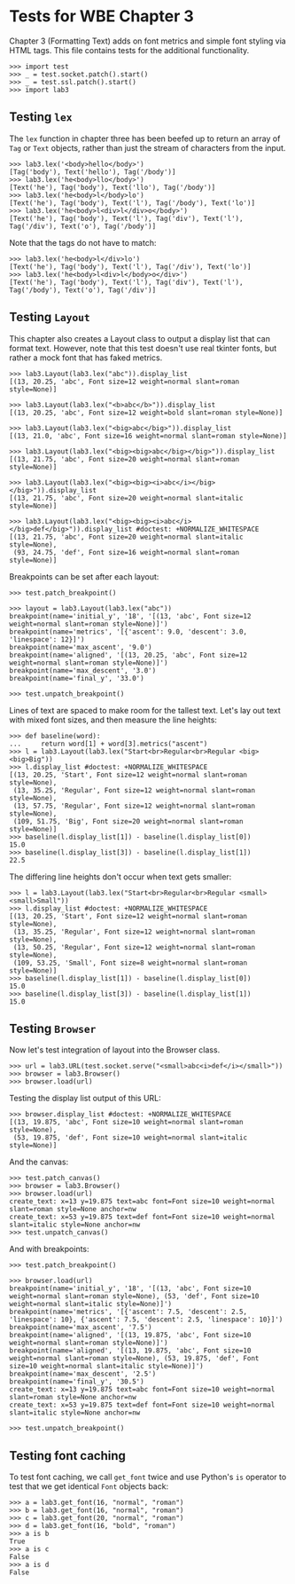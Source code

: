 Tests for WBE Chapter 3
=======================

Chapter 3 (Formatting Text) adds on font metrics and simple font styling via
HTML tags. This file contains tests for the additional functionality.

    >>> import test
    >>> _ = test.socket.patch().start()
    >>> _ = test.ssl.patch().start()
    >>> import lab3

Testing `lex`
-------------

The `lex` function in chapter three has been beefed up to return an array
of `Tag` or `Text` objects, rather than just the stream of characters from the
input.

    >>> lab3.lex('<body>hello</body>')
    [Tag('body'), Text('hello'), Tag('/body')]
    >>> lab3.lex('he<body>llo</body>')
    [Text('he'), Tag('body'), Text('llo'), Tag('/body')]
    >>> lab3.lex('he<body>l</body>lo')
    [Text('he'), Tag('body'), Text('l'), Tag('/body'), Text('lo')]
    >>> lab3.lex('he<body>l<div>l</div>o</body>')
    [Text('he'), Tag('body'), Text('l'), Tag('div'), Text('l'), Tag('/div'), Text('o'), Tag('/body')]

Note that the tags do not have to match:

    >>> lab3.lex('he<body>l</div>lo')
    [Text('he'), Tag('body'), Text('l'), Tag('/div'), Text('lo')]
    >>> lab3.lex('he<body>l<div>l</body>o</div>')
    [Text('he'), Tag('body'), Text('l'), Tag('div'), Text('l'), Tag('/body'), Text('o'), Tag('/div')]

Testing `Layout`
----------------

This chapter also creates a Layout class to output a display list that can
format text. However, note that this test doesn't use real tkinter fonts, but
rather a mock font that has faked metrics.

    >>> lab3.Layout(lab3.lex("abc")).display_list
    [(13, 20.25, 'abc', Font size=12 weight=normal slant=roman style=None)]

    >>> lab3.Layout(lab3.lex("<b>abc</b>")).display_list
    [(13, 20.25, 'abc', Font size=12 weight=bold slant=roman style=None)]
    
    >>> lab3.Layout(lab3.lex("<big>abc</big>")).display_list
    [(13, 21.0, 'abc', Font size=16 weight=normal slant=roman style=None)]

    >>> lab3.Layout(lab3.lex("<big><big>abc</big></big>")).display_list
    [(13, 21.75, 'abc', Font size=20 weight=normal slant=roman style=None)]

    >>> lab3.Layout(lab3.lex("<big><big><i>abc</i></big></big>")).display_list
    [(13, 21.75, 'abc', Font size=20 weight=normal slant=italic style=None)]

    >>> lab3.Layout(lab3.lex("<big><big><i>abc</i></big>def</big>")).display_list #doctest: +NORMALIZE_WHITESPACE
    [(13, 21.75, 'abc', Font size=20 weight=normal slant=italic style=None),
     (93, 24.75, 'def', Font size=16 weight=normal slant=roman style=None)]

Breakpoints can be set after each layout:

    >>> test.patch_breakpoint()

    >>> layout = lab3.Layout(lab3.lex("abc"))
    breakpoint(name='initial_y', '18', '[(13, 'abc', Font size=12 weight=normal slant=roman style=None)]')
    breakpoint(name='metrics', '[{'ascent': 9.0, 'descent': 3.0, 'linespace': 12}]')
    breakpoint(name='max_ascent', '9.0')
    breakpoint(name='aligned', '[(13, 20.25, 'abc', Font size=12 weight=normal slant=roman style=None)]')
    breakpoint(name='max_descent', '3.0')
    breakpoint(name='final_y', '33.0')
    
    >>> test.unpatch_breakpoint()

Lines of text are spaced to make room for the tallest text. Let's lay
out text with mixed font sizes, and then measure the line heights:

    >>> def baseline(word):
    ...     return word[1] + word[3].metrics("ascent")
    >>> l = lab3.Layout(lab3.lex("Start<br>Regular<br>Regular <big><big>Big"))
    >>> l.display_list #doctest: +NORMALIZE_WHITESPACE
    [(13, 20.25, 'Start', Font size=12 weight=normal slant=roman style=None),
     (13, 35.25, 'Regular', Font size=12 weight=normal slant=roman style=None),
     (13, 57.75, 'Regular', Font size=12 weight=normal slant=roman style=None),
     (109, 51.75, 'Big', Font size=20 weight=normal slant=roman style=None)]
    >>> baseline(l.display_list[1]) - baseline(l.display_list[0])
    15.0
    >>> baseline(l.display_list[3]) - baseline(l.display_list[1])
    22.5

The differing line heights don't occur when text gets smaller:

    >>> l = lab3.Layout(lab3.lex("Start<br>Regular<br>Regular <small><small>Small"))
    >>> l.display_list #doctest: +NORMALIZE_WHITESPACE
    [(13, 20.25, 'Start', Font size=12 weight=normal slant=roman style=None),
     (13, 35.25, 'Regular', Font size=12 weight=normal slant=roman style=None),
     (13, 50.25, 'Regular', Font size=12 weight=normal slant=roman style=None),
     (109, 53.25, 'Small', Font size=8 weight=normal slant=roman style=None)]
    >>> baseline(l.display_list[1]) - baseline(l.display_list[0])
    15.0
    >>> baseline(l.display_list[3]) - baseline(l.display_list[1])
    15.0


Testing `Browser`
-----------------

Now let's test integration of layout into the Browser class.

    >>> url = lab3.URL(test.socket.serve("<small>abc<i>def</i></small>"))
    >>> browser = lab3.Browser()
    >>> browser.load(url)

Testing the display list output of this URL:

    >>> browser.display_list #doctest: +NORMALIZE_WHITESPACE
    [(13, 19.875, 'abc', Font size=10 weight=normal slant=roman style=None),
     (53, 19.875, 'def', Font size=10 weight=normal slant=italic style=None)]

And the canvas:

    >>> test.patch_canvas()
    >>> browser = lab3.Browser()
    >>> browser.load(url)
    create_text: x=13 y=19.875 text=abc font=Font size=10 weight=normal slant=roman style=None anchor=nw
    create_text: x=53 y=19.875 text=def font=Font size=10 weight=normal slant=italic style=None anchor=nw
    >>> test.unpatch_canvas()

And with breakpoints:

    >>> test.patch_breakpoint()

    >>> browser.load(url)
    breakpoint(name='initial_y', '18', '[(13, 'abc', Font size=10 weight=normal slant=roman style=None), (53, 'def', Font size=10 weight=normal slant=italic style=None)]')
    breakpoint(name='metrics', '[{'ascent': 7.5, 'descent': 2.5, 'linespace': 10}, {'ascent': 7.5, 'descent': 2.5, 'linespace': 10}]')
    breakpoint(name='max_ascent', '7.5')
    breakpoint(name='aligned', '[(13, 19.875, 'abc', Font size=10 weight=normal slant=roman style=None)]')
    breakpoint(name='aligned', '[(13, 19.875, 'abc', Font size=10 weight=normal slant=roman style=None), (53, 19.875, 'def', Font size=10 weight=normal slant=italic style=None)]')
    breakpoint(name='max_descent', '2.5')
    breakpoint(name='final_y', '30.5')
    create_text: x=13 y=19.875 text=abc font=Font size=10 weight=normal slant=roman style=None anchor=nw
    create_text: x=53 y=19.875 text=def font=Font size=10 weight=normal slant=italic style=None anchor=nw

    >>> test.unpatch_breakpoint()

Testing font caching
--------------------

To test font caching, we call `get_font` twice and use Python's `is`
operator to test that we get identical `Font` objects back:

    >>> a = lab3.get_font(16, "normal", "roman")
    >>> b = lab3.get_font(16, "normal", "roman")
    >>> c = lab3.get_font(20, "normal", "roman")
    >>> d = lab3.get_font(16, "bold", "roman")
    >>> a is b
    True
    >>> a is c
    False
    >>> a is d
    False
